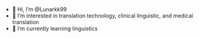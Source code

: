- 👋 Hi, I’m @Lunarkk99
- 👀 I’m interested in translation technology, clinical linguistic, and medical translation
- 🌱 I’m currently learning linguistics

<!---
Lunarkk99/Lunarkk99 is a ✨ special ✨ repository because its `README.md` (this file) appears on your GitHub profile.
You can click the Preview link to take a look at your changes.
--->
